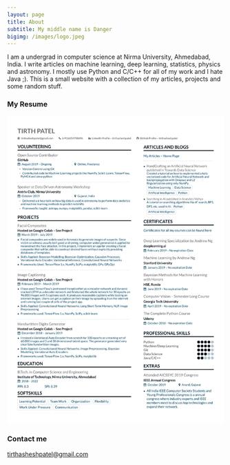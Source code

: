 ```yaml
---
layout: page
title: About
subtitle: My middle name is Danger
bigimg: /images/logo.jpeg
---
```


I am a undergrad in computer science at Nirma University, Ahmedabad, India. I write articles on machine learning, deep learning, statistics, physics and astronomy. I mostly use Python and C/C++ for all of my work and I hate Java ;). This is a small website with a collection of my articles, projects and some random stuff.

### My Resume

![Resume](/images/resume.svg)

### Contact me

[tirthasheshpatel@gmail.com](mailto:tirthasheshpatel@gmail.com)
